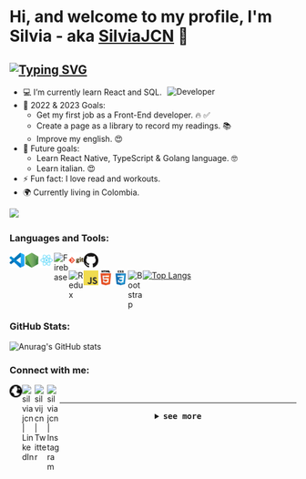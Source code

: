 # Hi, and welcome to my profile, I'm Silvia - aka [SilviaJCN](https://github.com/silviajcn) 👋

## [![Typing SVG](https://readme-typing-svg.herokuapp.com?lines=I'm+a+FrontEnd+Developer+and+Reader+)](https://git.io/typing-svg)

<img width="40%" align="right" style="margin-right:5%" alt="Developer" src="https://res.cloudinary.com/silviajcn/image/upload/v1644606841/GitHub/silvi-img_trf1vi.png" />

- 💻 I’m currently learn React and SQL.
- 🥅 2022 & 2023 Goals:
  - Get my first job as a Front-End developer. 🔥 ✅ 
  - Create a page as a library to record my readings. 📚
  - Improve my english. 😍
- 💫 Future goals:
  - Learn React Native, TypeScript & Golang language. 🤓
  - Learn italian. 😍
- ⚡ Fun fact: I love read and workouts.
- 🌍 Currently living in Colombia.

![](https://komarev.com/ghpvc/?username=silviajcn&color=blue)

### Languages and Tools:

[<img align="left" alt="Visual Studio Code" width="26px" title="Visual Studio Code" src="https://raw.githubusercontent.com/github/explore/80688e429a7d4ef2fca1e82350fe8e3517d3494d/topics/visual-studio-code/visual-studio-code.png" />]()
[<img align="left" alt="Node.js" width="26px" title="Node.js" src="https://raw.githubusercontent.com/github/explore/80688e429a7d4ef2fca1e82350fe8e3517d3494d/topics/nodejs/nodejs.png" />]()
[<img align="left" alt="React" width="26px" title="React" src="https://raw.githubusercontent.com/github/explore/80688e429a7d4ef2fca1e82350fe8e3517d3494d/topics/react/react.png" />]()
[<img align="left" alt="Firebase" width="26px" title="Firebase" src="https://res.cloudinary.com/silviajcn/image/upload/v1643078307/GitHub/firebase_logo-1_t2dzez.png" />]()
[<img align="left" alt="Git" width="26px" title="Git" src="https://raw.githubusercontent.com/github/explore/80688e429a7d4ef2fca1e82350fe8e3517d3494d/topics/git/git.png" />]()
[<img align="left" alt="GitHub" width="26px" title="GitHub" src="https://raw.githubusercontent.com/github/explore/78df643247d429f6cc873026c0622819ad797942/topics/github/github.png" />]()
<br />

[<img align="left" alt="Redux" width="26px" title="Redux" src="https://res.cloudinary.com/silviajcn/image/upload/v1643078389/GitHub/redux_wbfrmv.png" />]()
[<img align="left" alt="JavaScript" title="JavaScript" width="26px" src="https://raw.githubusercontent.com/github/explore/80688e429a7d4ef2fca1e82350fe8e3517d3494d/topics/javascript/javascript.png" />]()
[<img align="left" alt="HTML5" width="26px" title="HTML5" src="https://raw.githubusercontent.com/github/explore/80688e429a7d4ef2fca1e82350fe8e3517d3494d/topics/html/html.png" />]()
[<img align="left" alt="CSS3" width="26px" title="CSS3" src="https://raw.githubusercontent.com/github/explore/80688e429a7d4ef2fca1e82350fe8e3517d3494d/topics/css/css.png" />]()
[<img align="left" alt="Bootstrap" width="26px" title="Bootstrap" src="https://res.cloudinary.com/silviajcn/image/upload/v1643078521/GitHub/bootstrapu_dvka2e.png" />]()

[![Top Langs](https://github-readme-stats.vercel.app/api/top-langs/?username=silviajcn&layout=compact)](https://github.com/silviajcn)

<br />
<br />

### GitHub Stats:
![Anurag's GitHub stats](https://github-readme-stats.vercel.app/api?username=silviajcn&count_private=true&hide=contribs,prs&show_icons=true)

### Connect with me:

[<img align="left" alt="silviajcn.com.ve" width="22px" src="https://raw.githubusercontent.com/iconic/open-iconic/master/svg/globe.svg" />](https://mi-portafolio-personal.vercel.app/)
[<img align="left" alt="silviajcn | LinkedIn" width="22px" src="https://cdn.jsdelivr.net/npm/simple-icons@v3/icons/linkedin.svg" />](https://www.linkedin.com/in/silvia-corrales-navarro-0489a49b/)
[<img align="left" alt="silvijcn | Twitter" width="22px" src="https://cdn.jsdelivr.net/npm/simple-icons@v3/icons/twitter.svg" />](https://twitter.com/lectoramigrante)
[<img align="left" alt="silviajcn | Instagram" width="22px" src="https://cdn.jsdelivr.net/npm/simple-icons@v3/icons/instagram.svg" />](https://www.instagram.com/silviajcn27/)

<br />

---

<details>
<summary align="center"> <b> <samp> see more </samp></b></summary>

### 📕 Literary Hobbies

<!-- BLOG-POST-LIST:START -->
- [Vomité un Conejito Blog](https://vomiteunconejito.wordpress.com/)
- [Vomité un Conejito on Twitter](https://twitter.com/vomitunconejito)
- [Silvi's Library](https://silvislibrary.wordpress.com/)
<!-- BLOG-POST-LIST:END -->
